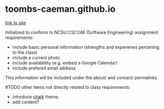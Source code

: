 # toombs-caeman.github.io
[link to site](https://toombs-caeman.github.io)

Initialized to conform to NCSU:CSC246 (Software Engineering) assignment requirements:
* include basic personal information (strengths and experienes pertaining to the class)
* include a current photo
* include availablility (e.g. embed a Google Calendar)
* include prefered email address

This information will be included under the about/ and contact/ permalinks

#TODO
other items not directly related to class requirements:
* introduce [chalk](https://github.com/nielsenramon/chalk) theme.
* add content?

